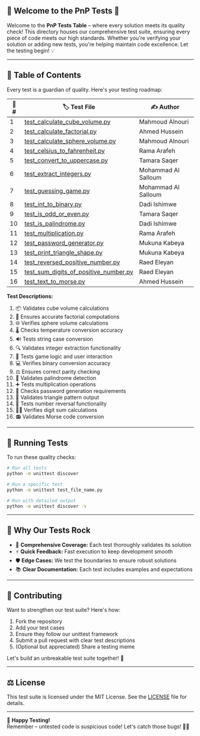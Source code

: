 
## 🌟 **Welcome to the PnP Tests** 🧪

Welcome to the **PnP Tests Table** – where every solution meets its quality check! This directory 
houses our comprehensive test suite, ensuring every piece of code meets our high standards. Whether 
you're verifying your solution or adding new tests, you're helping maintain code excellence. Let 
the testing begin! 💡

---

## 📝 **Table of Contents**  

Every test is a guardian of quality. Here's your testing roadmap:

| 🔢 **#** | 🏷️ **Test File** | ✍️ **Author** |
|----------|-------------------|---------------|
| 1 | [test_calculate_cube_volume.py](./test_calculate_cube_volume.py) | Mahmoud Alnouri |
| 2 | [test_calculate_factorial.py](./test_calculate_factorial.py) | Ahmed Hussein |
| 3 | [test_calculate_sphere_volume.py](./test_calculate_sphere_volume.py) | Mahmoud Alnouri |
| 4 | [test_celsius_to_fahrenheit.py](./test_celsius_to_fahrenheit.py) | Rama Arafeh |
| 5 | [test_convert_to_uppercase.py](./test_convert_to_uppercase.py) | Tamara Saqer |
| 6 | [test_extract_integers.py](./test_extract_integers.py) | Mohammad Al Salloum |
| 7 | [test_guessing_game.py](./test_guessing_game.py) | Mohammad Al Salloum |
| 8 | [test_int_to_binary.py](./test_int_to_binary.py) | Dadi Ishimwe |
| 9 | [test_is_odd_or_even.py](./test_is_odd_or_even.py) | Tamara Saqer |
| 10 | [test_is_palindrome.py](./test_is_palindrome.py) | Dadi Ishimwe |
| 11 | [test_multiplication.py](./test_multiplication.py) | Rama Arafeh |
| 12 | [test_password_generator.py](./test_password_generator.py) | Mukuna Kabeya |
| 13 | [test_print_triangle_shape.py](./test_print_triangle_shape.py) | Mukuna Kabeya |
| 14 | [test_reversed_positive_number.py](./test_reversed_positive_number.py) | Raed Eleyan |
| 15 | [test_sum_digits_of_positive_number.py](./test_sum_digits_of_positive_number.py) | Raed Eleyan |
| 16 | [test_text_to_morse.py](./test_text_to_morse.py) | Ahmed Hussein |

**Test Descriptions:**
1. 📦 Validates cube volume calculations
2. 🔢 Ensures accurate factorial computations 
3. 🌐 Verifies sphere volume calculations
4. 🌡️ Checks temperature conversion accuracy
5. 🔊 Tests string case conversion
6. 🔍 Validates integer extraction functionality
7. 🎲 Tests game logic and user interaction
8. 💻 Verifies binary conversion accuracy
9. ⚖️ Ensures correct parity checking
10. 🔄 Validates palindrome detection
11. ➕ Tests multiplication operations
12. 🔐 Checks password generation requirements
13. 🎨 Validates triangle pattern output
14. 🔄 Tests number reversal functionality
15. 🧙‍♂️ Verifies digit sum calculations
16. 📻 Validates Morse code conversion

---

## 🧪 **Running Tests**

To run these quality checks:

```bash
# Run all tests
python -m unittest discover

# Run a specific test
python -m unittest test_file_name.py

# Run with detailed output
python -m unittest discover -v
```

---

## 🌟 **Why Our Tests Rock**

- 🎯 **Comprehensive Coverage:** Each test thoroughly validates its solution
- ⚡ **Quick Feedback:** Fast execution to keep development smooth
- 🛡️ **Edge Cases:** We test the boundaries to ensure robust solutions
- 📚 **Clear Documentation:** Each test includes examples and expectations

---

## 🤝 **Contributing**

Want to strengthen our test suite? Here's how:

1. Fork the repository
2. Add your test cases
3. Ensure they follow our unittest framework
4. Submit a pull request with clear test descriptions
5. (Optional but appreciated) Share a testing meme

Let's build an unbreakable test suite together! 💪

---

## ⚖️ **License**

This test suite is licensed under the MIT License. See the [LICENSE](./LICENSE) file for details.

---

🎉 **Happy Testing!**  
Remember – untested code is suspicious code! Let's catch those bugs! 🐛✨
